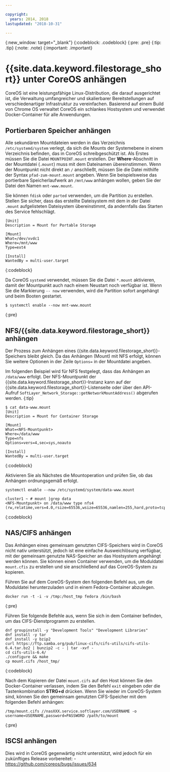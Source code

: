 ```yaml
---

copyright:
  years: 2014, 2018
lastupdated: "2018-10-31"

---
```

{:new_window: target="_blank"}
{:codeblock: .codeblock}
{:pre: .pre}
{:tip: .tip}
{:note: .note}
{:important: .important}

# {{site.data.keyword.filestorage_short}} unter CoreOS anhängen

CoreOS ist eine leistungsfähige Linux-Distribution, die darauf ausgerichtet ist, die Verwaltung umfangreicher und skalierbarer Bereitstellungen auf verschiedenartiger Infrastruktur zu vereinfachen. Basierend auf einem Build von Chrome OS verwaltet CoreOS ein schlankes Hostsystem und verwendet Docker-Container für alle Anwendungen.

## Portierbaren Speicher anhängen

Alle sekundären Mountdateien werden in das Verzeichnis `/etc/systemd/system` verlegt, da sich die Mounts der Systemebene in einem Verzeichnis befinden, das in CoreOS schreibgeschützt ist. Als Erstes müssen Sie die Datei `MOUNTPOINT.mount` erstellen. Der **Where**-Abschnitt in der Mountdatei (`.mount`) muss mit dem Dateinamen übereinstimmen. Wenn der Mountpunkt nicht direkt an `/` anschließt, müssen Sie die Datei mithilfe der Syntax `pfad-zum-mount.mount` angeben. Wenn Sie beispielsweise das portierbare Speicherlaufwerk an `/mnt/www` anhängen wollen, geben Sie der Datei den Namen `mnt-www.mount`.

Sie können `fdisk` oder `parted` verwenden, um die Partition zu erstellen. Stellen Sie sicher, dass das erstellte Dateisystem mit dem in der Datei `.mount` aufgelisteten Dateisystem übereinstimmt, da andernfalls das Starten des Service fehlschlägt.


```
[Unit]
Description = Mount for Portable Storage

[Mount]
What=/dev/xvdc1
Where=/mnt/www
Type=ext4

[Install]
WantedBy = multi-user.target
```
{:codeblock}


Da CoreOS `systemd` verwendet, müssen Sie die Datei `*.mount` aktivieren, damit der Mountpunkt auch nach einem Neustart noch verfügbar ist. Wenn Sie die Markierung  ` -- now `  verwenden, wird die Partition sofort angehängt und beim Booten gestartet.

```
$ systemctl enable --now mnt-www.mount
```
{:pre}

## NFS/{{site.data.keyword.filestorage_short}} anhängen

Der Prozess zum Anhängen eines {{site.data.keyword.filestorage_short}}-Speichers bleibt gleich. Da das Anhängen (Mount) mit NFS erfolgt, können Sie weitere Optionen in der Zeile `Options=` in der Mountdatei angeben.

Im folgenden Beispiel wird für NFS festgelegt, dass das Anhängen an `/data/www` erfolgt. Der NFS-Mountpunkt der {{site.data.keyword.filestorage_short}}-Instanz kann auf der {{site.data.keyword.filestorage_short}}-Listenseite oder über den API-Aufruf `SoftLayer_Network_Storage::getNetworkMountAddress()` abgerufen werden.
{:tip}

```
$ cat data-www.mount
[Unit]
Description = Mount for Container Storage

[Mount]
What=<NFS-Mountpunkt>
Where=/data/www
Type=nfs
Options=vers=4,sec=sys,noauto

[Install]
WantedBy = multi-user.target
```
{:codeblock}

Aktivieren Sie als Nächstes die Mountoperation und prüfen Sie, ob das Anhängen ordnungsgemäß erfolgt.

```
systemctl enable --now /etc/systemd/system/data-www.mount

cluster1 ~ # mount |grep data
<NFS-Mountpunkt> on /data/www type nfs4 (rw,relatime,vers=4.0,rsize=65536,wsize=65536,namlen=255,hard,proto=tcp,port=0,timeo=600,retrans=2,sec=sys,clientaddr=10.81.x.x,local_lock=none,addr=10.1.x.x)
```
{:codeblock}

## NAS/CIFS anhängen

Das Anhängen eines gemeinsam genutzten CIFS-Speichers wird in CoreOS nicht nativ unterstützt, jedoch ist eine einfache Ausweichlösung verfügbar, mit der gemeinsam genutzte NAS-Speicher an das Hostsystem angehängt werden können. Sie können einen Container verwenden, um die Moduldatei `mount.cfis` zu erstellen und sie anschließend auf das CoreOS-System zu kopieren.

Führen Sie auf dem CoreOS-System den folgenden Befehl aus, um die Moduldatei herunterzuladen und in einem Fedora-Container abzulegen.

```
docker run -t -i -v /tmp:/host_tmp fedora /bin/bash
```
{:pre}

Führen Sie folgende Befehle aus, wenn Sie sich in dem Container befinden, um das CIFS-Dienstprogramm zu erstellen.

```
dnf groupinstall -y "Development Tools" "Development Libraries"
dnf install -y tar
dnf install -y bzip2
curl https://ftp.samba.org/pub/linux-cifs/cifs-utils/cifs-utils-6.4.tar.bz2 | bunzip2 -c - | tar -xvf -
cd cifs-utils-6.4/
./configure && make
cp mount.cifs /host_tmp/
```
{:codeblock}

Nach dem Kopieren der Datei `mount.cifs` auf den Host können Sie den Docker-Container verlassen, indem Sie den Befehl `exit` eingeben oder die Tastenkombination **STRG+d** drücken. Wenn Sie wieder im CoreOS-System sind, können Sie den gemeinsam genutzten CIFS-Speicher mit dem folgenden Befehl anhängen:
```
/tmp/mount.cifs //nasXXX.service.softlayer.com/USERNAME -o username=USERNAME,password=PASSWORD /path/to/mount
```
{:pre}

## ISCSI anhängen

Dies wird in CoreOS gegenwärtig nicht unterstützt, wird jedoch für ein zukünftiges Release vorbereitet: - https://github.com/coreos/bugs/issues/634
